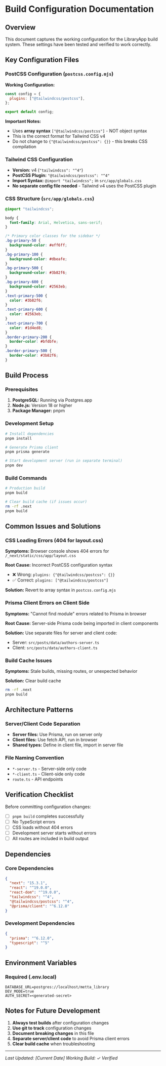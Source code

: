 # Build Configuration Documentation

## Overview

This document captures the working configuration for the LibraryApp build system. These settings have been tested and verified to work correctly.

## Key Configuration Files

### PostCSS Configuration (`postcss.config.mjs`)

**Working Configuration:**

```javascript
const config = {
  plugins: ["@tailwindcss/postcss"],
};

export default config;
```

**Important Notes:**

- Uses **array syntax** `["@tailwindcss/postcss"]` - NOT object syntax
- This is the correct format for Tailwind CSS v4
- Do not change to `{"@tailwindcss/postcss": {}}` - this breaks CSS compilation

### Tailwind CSS Configuration

- **Version:** v4 (`"tailwindcss": "^4"`)
- **PostCSS Plugin:** `"@tailwindcss/postcss": "^4"`
- **Import Syntax:** `@import "tailwindcss";` in `src/app/globals.css`
- **No separate config file needed** - Tailwind v4 uses the PostCSS plugin

### CSS Structure (`src/app/globals.css`)

```css
@import "tailwindcss";

body {
  font-family: Arial, Helvetica, sans-serif;
}

/* Primary color classes for the sidebar */
.bg-primary-50 {
  background-color: #eff6ff;
}
.bg-primary-100 {
  background-color: #dbeafe;
}
.bg-primary-500 {
  background-color: #3b82f6;
}
.bg-primary-600 {
  background-color: #2563eb;
}
.text-primary-500 {
  color: #3b82f6;
}
.text-primary-600 {
  color: #2563eb;
}
.text-primary-700 {
  color: #1d4ed8;
}
.border-primary-200 {
  border-color: #bfdbfe;
}
.border-primary-500 {
  border-color: #3b82f6;
}
```

## Build Process

### Prerequisites

1. **PostgreSQL:** Running via Postgres.app
2. **Node.js:** Version 18 or higher
3. **Package Manager:** pnpm

### Development Setup

```bash
# Install dependencies
pnpm install

# Generate Prisma client
pnpm prisma generate

# Start development server (run in separate terminal)
pnpm dev
```

### Build Commands

```bash
# Production build
pnpm build

# Clear build cache (if issues occur)
rm -rf .next
pnpm build
```

## Common Issues and Solutions

### CSS Loading Errors (404 for layout.css)

**Symptoms:** Browser console shows 404 errors for `/_next/static/css/app/layout.css`

**Root Cause:** Incorrect PostCSS configuration syntax

- ❌ Wrong: `plugins: {"@tailwindcss/postcss": {}}`
- ✅ Correct: `plugins: ["@tailwindcss/postcss"]`

**Solution:** Revert to array syntax in `postcss.config.mjs`

### Prisma Client Errors on Client Side

**Symptoms:** "Cannot find module" errors related to Prisma in browser

**Root Cause:** Server-side Prisma code being imported in client components

**Solution:** Use separate files for server and client code:

- Server: `src/posts/data/authors-server.ts`
- Client: `src/posts/data/authors-client.ts`

### Build Cache Issues

**Symptoms:** Stale builds, missing routes, or unexpected behavior

**Solution:** Clear build cache

```bash
rm -rf .next
pnpm build
```

## Architecture Patterns

### Server/Client Code Separation

- **Server files:** Use Prisma, run on server only
- **Client files:** Use fetch API, run in browser
- **Shared types:** Define in client file, import in server file

### File Naming Convention

- `*-server.ts` - Server-side only code
- `*-client.ts` - Client-side only code
- `route.ts` - API endpoints

## Verification Checklist

Before committing configuration changes:

- [ ] `pnpm build` completes successfully
- [ ] No TypeScript errors
- [ ] CSS loads without 404 errors
- [ ] Development server starts without errors
- [ ] All routes are included in build output

## Dependencies

### Core Dependencies

```json
{
  "next": "15.3.1",
  "react": "^19.0.0",
  "react-dom": "^19.0.0",
  "tailwindcss": "^4",
  "@tailwindcss/postcss": "^4",
  "@prisma/client": "^6.12.0"
}
```

### Development Dependencies

```json
{
  "prisma": "^6.12.0",
  "typescript": "^5"
}
```

## Environment Variables

### Required (.env.local)

```
DATABASE_URL=postgres://localhost/metta_library
DEV_MODE=true
AUTH_SECRET=<generated-secret>
```

## Notes for Future Development

1. **Always test builds** after configuration changes
2. **Use git to track** configuration changes
3. **Document breaking changes** in this file
4. **Separate server/client code** to avoid Prisma client errors
5. **Clear build cache** when troubleshooting

---

_Last Updated: [Current Date]_
_Working Build: ✓ Verified_
